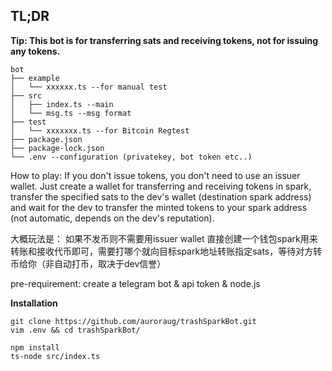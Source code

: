 ## TL;DR

**Tip: This bot is for transferring sats and receiving tokens, not for issuing any tokens.**

```
bot
├── example
│   └── xxxxxx.ts --for manual test
├── src
│   ├── index.ts --main
│   └── msg.ts --msg format
├── test 
│   └── xxxxxxx.ts --for Bitcoin Regtest
├── package.json
├── package-lock.json
└── .env --configuration (privatekey, bot token etc..)
```

How to play:
If you don't issue tokens, you don't need to use an issuer wallet.
Just create a wallet for transferring and receiving tokens in spark, transfer the specified sats to the dev's wallet (destination spark address) and wait for the dev to transfer the minted tokens to your spark address (not automatic, depends on the dev's reputation).

大概玩法是：
如果不发币则不需要用issuer wallet
直接创建一个钱包spark用来转账和接收代币即可，需要打哪个就向目标spark地址转账指定sats，等待对方转币给你（非自动打币，取决于dev信誉）



pre-requirement: create a telegram bot & api token & node.js

**Installation**

```
git clone https://github.com/auroraug/trashSparkBot.git
vim .env && cd trashSparkBot/
```

```
npm install
ts-node src/index.ts
```

